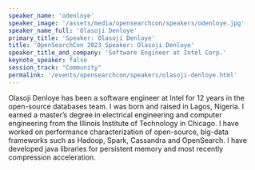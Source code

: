 ```yaml
---
speaker_name: 'odenloye'
speaker_image: '/assets/media/opensearchcon/speakers/odenloye.jpg'
speaker_name_full: 'Olasoji Denloye'
primary_title: 'Speaker: Olasoji Denloye'
title: 'OpenSearchCon 2023 Speaker: Olasoji Denloye'
speaker_title_and_company: 'Software Engineer at Intel Corp.'
keynote_speaker: false
session_track: "Community"
permalink: '/events/opensearchcon/speakers/olasoji-denloye.html'
---
```


Olasoji Denloye has been a software engineer at Intel for 12 years in the open-source databases team. I was born and raised in Lagos, Nigeria. I earned a master’s degree in electrical engineering and computer engineering from the Illinois Institute of Technology in Chicago. I have worked on performance characterization of open-source, big-data frameworks such as Hadoop, Spark, Cassandra and OpenSearch. I have developed java libraries for persistent memory and most recently compression acceleration.

